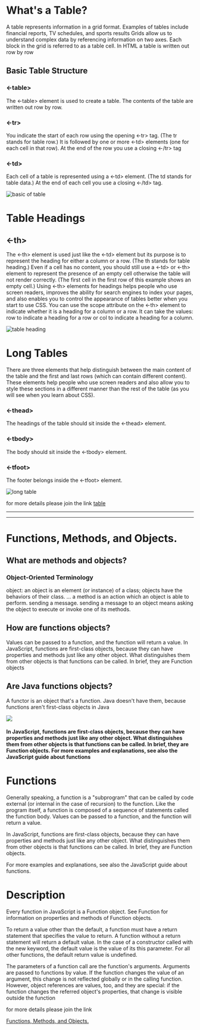 # What's a Table?
A table represents information in a grid format.
Examples of tables include financial reports, TV
schedules, and sports results Grids allow us to understand
complex data by referencing
information on two axes.
Each block in the grid is referred
to as a table cell. In HTML a
table is written out row by row

## Basic Table Structure
### <-table>
The <-table> element is used
to create a table. The contents
of the table are written out row
by row.
### <-tr>
You indicate the start of each
row using the opening <-tr> tag.
(The tr stands for table row.)
It is followed by one or more
<-td> elements (one for each cell
in that row).
At the end of the row you use a
closing <-/tr> tag
### <-td>
Each cell of a table is
represented using a <-td>
element. (The td stands for
table data.)
At the end of each cell you use a
closing <-/td> tag.


![basic of table](https://www.oreilly.com/library/view/web-design-in/1565925157/tagoreillycom20070306oreillyimages157933.png)




# Table Headings
## <-th>
The <-th> element is used just
like the <-td> element but its
purpose is to represent the
heading for either a column or
a row. (The th stands for table
heading.)
Even if a cell has no content,
you should still use a <-td> or
<-th> element to represent
the presence of an empty cell
otherwise the table will not
render correctly. (The first cell
in the first row of this example
shows an empty cell.)
Using <-th> elements for
headings helps people who
use screen readers, improves
the ability for search engines
to index your pages, and also
enables you to control the
appearance of tables better
when you start to use CSS.
You can use the scope attribute
on the <-th> element to indicate
whether it is a heading for a
column or a row. It can take the
values: row to indicate a heading
for a row or col to indicate a
heading for a column.



![table heading](https://docs.wingarc.com.au/superstar95/files/latest/66355970/66552858/1/1452471722672/Modify-Header-Footer.png)



# Long Tables
There are three elements that
help distinguish between the
main content of the table and
the first and last rows (which can
contain different content).
These elements help people
who use screen readers and also
allow you to style these sections
in a different manner than the
rest of the table (as you will see
when you learn about CSS).
### <-thead>
The headings of the table should
sit inside the <-thead> element.

### <-tbody>
The body should sit inside the
<-tbody> element.

### <-tfoot>
The footer belongs inside the
<-tfoot> element.


![long table](https://encrypted-tbn0.gstatic.com/images?q=tbn:ANd9GcQ20kOQ00kwUoplmhZoEpe5txsOzxW60gfRaA&usqp=CAU)



for more details please join the link 
[table](https://wtf.tw/ref/duckett.pdf)




---------------------------------------------------------------------------------------------------------------------
---------------------------------------------------------------------------------------------------------------------

# Functions, Methods, and Objects.
## What are methods and objects?
### Object-Oriented Terminology

object: an object is an element (or instance) of a class; objects have the behaviors of their class. ... a method is an action which an object is able to perform. sending a message. sending a message to an object means asking the object to execute or invoke one of its methods.


## How are functions objects?
Values can be passed to a function, and the function will return a value. In JavaScript, functions are first-class objects, because they can have properties and methods just like any other object. What distinguishes them from other objects is that functions can be called. In brief, they are Function objects

## Are Java functions objects?
A functor is an object that's a function. Java doesn't have them, because functions aren't first-class objects in Java


![](https://i.ytimg.com/vi/yrIbbKuSqK8/maxresdefault.jpg)



#### In JavaScript, functions are first-class objects, because they can have properties and methods just like any other object. What distinguishes them from other objects is that functions can be called. In brief, they are Function objects. For more examples and explanations, see also the JavaScript guide about functions


# Functions
Generally speaking, a function is a "subprogram" that can be called by code external (or internal in the case of recursion) to the function. Like the program itself, a function is composed of a sequence of statements called the function body. Values can be passed to a function, and the function will return a value.

In JavaScript, functions are first-class objects, because they can have properties and methods just like any other object. What distinguishes them from other objects is that functions can be called. In brief, they are Function objects.

For more examples and explanations, see also the JavaScript guide about functions.

# Description
Every function in JavaScript is a Function object. See Function for information on properties and methods of Function objects.

To return a value other than the default, a function must have a return statement that specifies the value to return. A function without a return statement will return a default value. In the case of a constructor called with the new keyword, the default value is the value of its this parameter. For all other functions, the default return value is undefined.

The parameters of a function call are the function's arguments. Arguments are passed to functions by value. If the function changes the value of an argument, this change is not reflected globally or in the calling function. However, object references are values, too, and they are special: if the function changes the referred object's properties, that change is visible outside the function



for more details please join the link 

[Functions, Methods, and Objects.](https://developer.mozilla.org/en-US/docs/Web/JavaScript/Reference/Functions)





